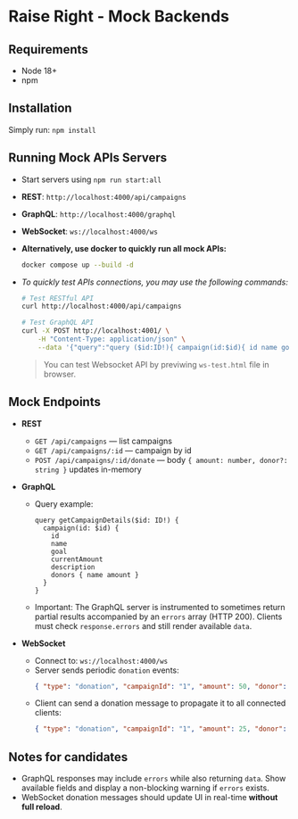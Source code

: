# Raise Right - Mock Backends

## Requirements
- Node 18+
- npm

## Installation
Simply run: `npm install`

## Running Mock APIs Servers
- Start servers using `npm run start:all`
- **REST**: `http://localhost:4000/api/campaigns`
- **GraphQL**: `http://localhost:4000/graphql`
- **WebSocket**: `ws://localhost:4000/ws`

- **Alternatively, use docker to quickly run all mock APIs:**
    ```bash
    docker compose up --build -d
    ```

- *To quickly test APIs connections, you may use the following commands:*
    ```bash
    # Test RESTful API
    curl http://localhost:4000/api/campaigns

    # Test GraphQL API
    curl -X POST http://localhost:4001/ \
        -H "Content-Type: application/json" \
        --data '{"query":"query ($id:ID!){ campaign(id:$id){ id name goal currentAmount description donors{ name amount } } }","variables":{"id":"1"}}'
    ```
    > You can test Websocket API by previwing `ws-test.html` file in browser.

## Mock Endpoints
- **REST**
  - `GET /api/campaigns` — list campaigns
  - `GET /api/campaigns/:id` — campaign by id
  - `POST /api/campaigns/:id/donate` — body `{ amount: number, donor?: string }` updates in-memory

- **GraphQL**
  - Query example:
    ```
    query getCampaignDetails($id: ID!) {
      campaign(id: $id) {
        id
        name
        goal
        currentAmount
        description
        donors { name amount }
      }
    }
    ```

  - Important: The GraphQL server is instrumented to sometimes return partial results accompanied by an `errors` array (HTTP 200). Clients must check `response.errors` and still render available `data`.

- **WebSocket**
  - Connect to: `ws://localhost:4000/ws`
  - Server sends periodic `donation` events:
    ```json
    { "type": "donation", "campaignId": "1", "amount": 50, "donor": "system", "id": "...", "timestamp": 123456 }
    ```
  - Client can send a donation message to propagate it to all connected clients:
    ```json
    { "type": "donation", "campaignId": "1", "amount": 25, "donor": "Candidate" }
    ```

## Notes for candidates
- GraphQL responses may include `errors` while also returning `data`. Show available fields and display a non-blocking warning if `errors` exists.
- WebSocket donation messages should update UI in real-time **without full reload**.
